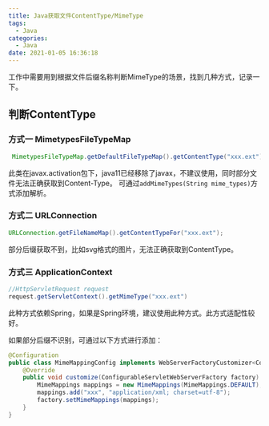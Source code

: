 ```yaml
---
title: Java获取文件ContentType/MimeType
tags:
  - Java
categories:
  - Java
date: 2021-01-05 16:36:18
---
```



工作中需要用到根据文件后缀名称判断MimeType的场景，找到几种方式，记录一下。

## 判断ContentType

### 方式一 MimetypesFileTypeMap

```java
 MimetypesFileTypeMap.getDefaultFileTypeMap().getContentType("xxx.ext");
```
此类在javax.activation包下，java11已经移除了javax，不建议使用，同时部分文件无法正确获取到Content-Type。
可通过```addMimeTypes(String mime_types)```方式添加解析。

### 方式二 URLConnection

```java
URLConnection.getFileNameMap().getContentTypeFor("xxx.ext");
```
部分后缀获取不到，比如svg格式的图片，无法正确获取到ContentType。

### 方式三 ApplicationContext

```java
//HttpServletRequest request
request.getServletContext().getMimeType("xxx.ext")
```

此种方式依赖Spring，如果是Spring环境，建议使用此种方式。此方式适配性较好。

如果部分后缀不识别，可通过以下方式进行添加：
```java
@Configuration
public class MimeMappingConfig implements WebServerFactoryCustomizer<ConfigurableServletWebServerFactory> {
    @Override
    public void customize(ConfigurableServletWebServerFactory factory) {
        MimeMappings mappings = new MimeMappings(MimeMappings.DEFAULT);
        mappings.add("xxx", "application/xml; charset=utf-8");
        factory.setMimeMappings(mappings);
    }
}
```

